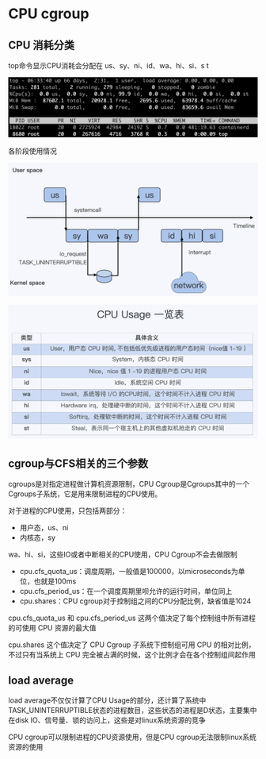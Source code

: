 # CPU cgroup



## CPU 消耗分类

top命令显示CPU消耗会分配在 us、sy、ni、id、wa、hi、si、s t

![cpu-usage-pic](img/linux-top.png)



各阶段使用情况

![cpu-usage-pic](img/cpu-usage-pic.png)

![cpu-usage-table](img/cpu-usage-table.png)



## cgroup与CFS相关的三个参数

cgroups是对指定进程做计算机资源限制，CPU Cgroup是Cgroups其中的一个Cgroups子系统，它是用来限制进程的CPU使用。

对于进程的CPU使用，只包括两部分：

- 用户态，us、ni
- 内核态，sy

wa、hi、si，这些IO或者中断相关的CPU使用，CPU Cgroup不会去做限制



- cpu.cfs_quota_us：调度周期，一般值是100000，以microseconds为单位，也就是100ms
- cpu.cfs_period_us：在一个调度周期里呗允许的运行时间，单位同上
- cpu.shares：CPU cgroup对于控制组之间的CPU分配比例，缺省值是1024



cpu.cfs_quota_us 和 cpu.cfs_period_us 这两个值决定了每个控制组中所有进程的可使用 CPU 资源的最大值

cpu.shares 这个值决定了 CPU Cgroup 子系统下控制组可用 CPU 的相对比例，不过只有当系统上 CPU 完全被占满的时候，这个比例才会在各个控制组间起作用



## load average

load average不仅仅计算了CPU Usage的部分，还计算了系统中TASK_UNINTERRUPTIBLE状态的进程数目，这些状态的进程是D状态，主要集中在disk IO、信号量、锁的访问上，这些是对linux系统资源的竞争

CPU cgroup可以限制进程的CPU资源使用，但是CPU cgroup无法限制linux系统资源的使用